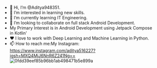 - 👋 Hi, I’m @Aditya948351.
- 👀 I’m interested in learning new skills.
- 🌱 I’m currently learning IT Engineering.
- 💞️ I’m looking to collaborate on full stack Android Development.
- My Primary Interest is in Android Development using Jetpack Compose in Kotlin'
- ❤️ I love to work with Deep Learning and Machine Learning in Python.
- 📫 How to reach me:My Instagram: https://www.instagram.com/aditya516227?igsh=MXQ4MjJ6NnR6Z241Ng==
![0fdd39eef85b96bb1ab498471b5e899a](https://github.com/user-attachments/assets/51de9358-0a62-4ad4-9fe7-4e490ff3ac7f)
<!---
Aditya948351/Aditya948351 is a ✨ special ✨ repository because its `README.md` (this file) appears on your GitHub profile.
You can click the Preview link to take a look at your changes.
--->
